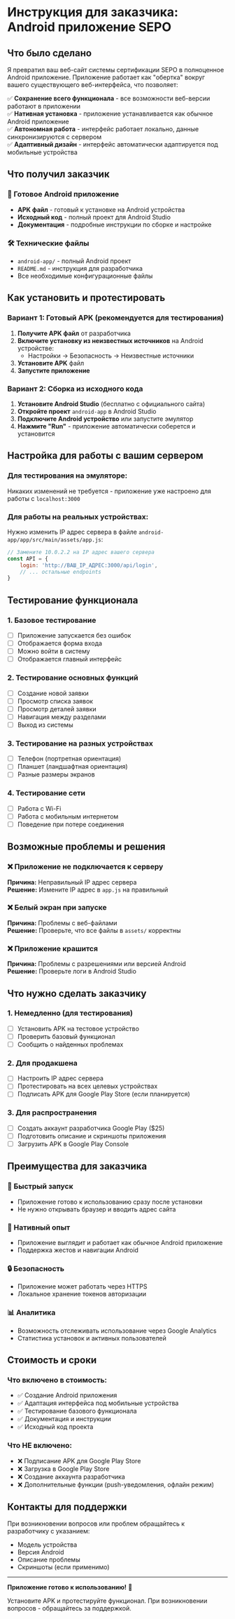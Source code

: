# Инструкция для заказчика: Android приложение SEPO

## Что было сделано

Я превратил ваш веб-сайт системы сертификации SEPO в полноценное Android приложение. Приложение работает как "обертка" вокруг вашего существующего веб-интерфейса, что позволяет:

✅ **Сохранение всего функционала** - все возможности веб-версии работают в приложении  
✅ **Нативная установка** - приложение устанавливается как обычное Android приложение  
✅ **Автономная работа** - интерфейс работает локально, данные синхронизируются с сервером  
✅ **Адаптивный дизайн** - интерфейс автоматически адаптируется под мобильные устройства  

## Что получил заказчик

### 📱 Готовое Android приложение
- **APK файл** - готовый к установке на Android устройства
- **Исходный код** - полный проект для Android Studio
- **Документация** - подробные инструкции по сборке и настройке

### 🛠 Технические файлы
- `android-app/` - полный Android проект
- `README.md` - инструкция для разработчика
- Все необходимые конфигурационные файлы

## Как установить и протестировать

### Вариант 1: Готовый APK (рекомендуется для тестирования)

1. **Получите APK файл** от разработчика
2. **Включите установку из неизвестных источников** на Android устройстве:
   - Настройки → Безопасность → Неизвестные источники
3. **Установите APK** файл
4. **Запустите приложение**

### Вариант 2: Сборка из исходного кода

1. **Установите Android Studio** (бесплатно с официального сайта)
2. **Откройте проект** `android-app` в Android Studio
3. **Подключите Android устройство** или запустите эмулятор
4. **Нажмите "Run"** - приложение автоматически соберется и установится

## Настройка для работы с вашим сервером

### Для тестирования на эмуляторе:
Никаких изменений не требуется - приложение уже настроено для работы с `localhost:3000`

### Для работы на реальных устройствах:
Нужно изменить IP адрес сервера в файле `android-app/app/src/main/assets/app.js`:

```javascript
// Замените 10.0.2.2 на IP адрес вашего сервера
const API = {
    login: 'http://ВАШ_IP_АДРЕС:3000/api/login',
    // ... остальные endpoints
}
```

## Тестирование функционала

### 1. Базовое тестирование
- [ ] Приложение запускается без ошибок
- [ ] Отображается форма входа
- [ ] Можно войти в систему
- [ ] Отображается главный интерфейс

### 2. Тестирование основных функций
- [ ] Создание новой заявки
- [ ] Просмотр списка заявок
- [ ] Просмотр деталей заявки
- [ ] Навигация между разделами
- [ ] Выход из системы

### 3. Тестирование на разных устройствах
- [ ] Телефон (портретная ориентация)
- [ ] Планшет (ландшафтная ориентация)
- [ ] Разные размеры экранов

### 4. Тестирование сети
- [ ] Работа с Wi-Fi
- [ ] Работа с мобильным интернетом
- [ ] Поведение при потере соединения

## Возможные проблемы и решения

### ❌ Приложение не подключается к серверу
**Причина:** Неправильный IP адрес сервера  
**Решение:** Измените IP адрес в `app.js` на правильный

### ❌ Белый экран при запуске
**Причина:** Проблемы с веб-файлами  
**Решение:** Проверьте, что все файлы в `assets/` корректны

### ❌ Приложение крашится
**Причина:** Проблемы с разрешениями или версией Android  
**Решение:** Проверьте логи в Android Studio

## Что нужно сделать заказчику

### 1. Немедленно (для тестирования)
- [ ] Установить APK на тестовое устройство
- [ ] Проверить базовый функционал
- [ ] Сообщить о найденных проблемах

### 2. Для продакшена
- [ ] Настроить IP адрес сервера
- [ ] Протестировать на всех целевых устройствах
- [ ] Подписать APK для Google Play Store (если планируется)

### 3. Для распространения
- [ ] Создать аккаунт разработчика Google Play ($25)
- [ ] Подготовить описание и скриншоты приложения
- [ ] Загрузить APK в Google Play Console

## Преимущества для заказчика

### 🚀 Быстрый запуск
- Приложение готово к использованию сразу после установки
- Не нужно открывать браузер и вводить адрес сайта

### 📱 Нативный опыт
- Приложение выглядит и работает как обычное Android приложение
- Поддержка жестов и навигации Android

### 🔒 Безопасность
- Приложение может работать через HTTPS
- Локальное хранение токенов авторизации

### 📊 Аналитика
- Возможность отслеживать использование через Google Analytics
- Статистика установок и активных пользователей

## Стоимость и сроки

### Что включено в стоимость:
- ✅ Создание Android приложения
- ✅ Адаптация интерфейса под мобильные устройства
- ✅ Тестирование базового функционала
- ✅ Документация и инструкции
- ✅ Исходный код проекта

### Что НЕ включено:
- ❌ Подписание APK для Google Play Store
- ❌ Загрузка в Google Play Store
- ❌ Создание аккаунта разработчика
- ❌ Дополнительные функции (push-уведомления, офлайн режим)

## Контакты для поддержки

При возникновении вопросов или проблем обращайтесь к разработчику с указанием:
- Модель устройства
- Версия Android
- Описание проблемы
- Скриншоты (если применимо)

---

**Приложение готово к использованию!** 🎉

Установите APK и протестируйте функционал. При возникновении вопросов - обращайтесь за поддержкой.
